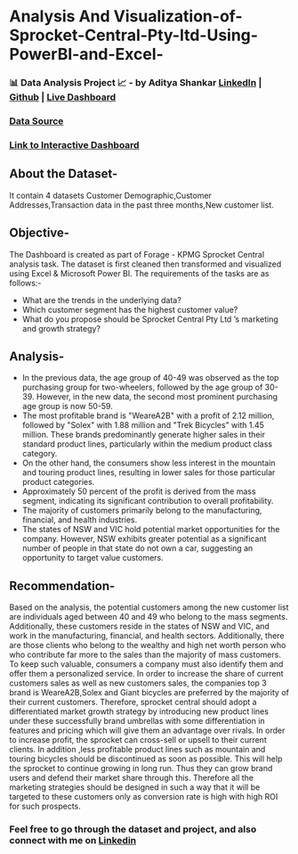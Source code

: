 # Analysis And Visualization-of-Sprocket-Central-Pty-ltd-Using-PowerBI-and-Excel-

### 📊 Data Analysis Project 📈 - by Aditya Shankar [LinkedIn](https://www.linkedin.com/in/aditya-shankar-076152169/) | [Github](https://github.com/adityashankar28) | [Live Dashboard](https://www.novypro.com/profile_projects/adityashankar)

### [Data Source](https://www.theforage.com/modules/m7W4GMqeT3bh9Nb2c/S3uFvbDL49EA43ukg)

### [Link to Interactive Dashboard](https://www.novypro.com/profile_projects/adityashankar)

## About the Dataset-
It contain 4 datasets 
Customer Demographic,Customer Addresses,Transaction data in the past three months,New customer list.

## Objective-
The Dashboard is created as part of Forage - KPMG Sprocket Central analysis task. The dataset is first cleaned then transformed and visualized using Excel & Microsoft Power BI. The requirements of the tasks are as follows:-
* What are the trends in the underlying data?
* Which customer segment has the highest customer value?
* What do you propose should be Sprocket Central Pty Ltd ’s marketing and growth strategy?

## Analysis-
* In the previous data, the age group of 40-49 was observed as the top purchasing group for two-wheelers, followed by the age group of 30-39. However, in the new data, the second most prominent purchasing age group is now 50-59.
* The most profitable brand is "WeareA2B" with a profit of 2.12 million, followed by "Solex" with 1.88 million and "Trek Bicycles" with 1.45 million. These brands predominantly generate higher sales in their standard product lines, particularly within the medium product class category.
* On the other hand, the consumers show less interest in the mountain and touring product lines, resulting in lower sales for those particular product categories.
* Approximately 50 percent of the profit is derived from the mass segment, indicating its significant contribution to overall profitability.
* The majority of customers primarily belong to the manufacturing, financial, and health industries.
* The states of NSW and VIC hold potential market opportunities for the company. However, NSW exhibits greater potential as a significant number of people in that 
  state do not own a car, suggesting an opportunity to target value customers.
  
## Recommendation-
Based on the analysis, the potential customers among the new customer list are individuals aged between 40 and 49 who belong to the mass segments. Additionally, these customers reside in the states of NSW and VIC, and work in the manufacturing, financial, and health sectors.
Additionally, there are those clients who belong to the wealthy and high net worth person who who contribute far more to the sales than the majority of mass customers. To keep such valuable, consumers a company must also identify them and offer them a personalized service.
In order to increase the share of current customers sales as well as new customers sales, the companies top 3 brand is WeareA2B,Solex and Giant bicycles are preferred by the majority of their current customers. Therefore, sprocket central should adopt a differentiated market growth strategy by introducing new product lines under these successfully brand umbrellas with some differentiation in features and pricing which will give them an advantage over rivals.
In order to increase profit, the sprocket can cross-sell or upsell to their current clients. In addition ,less profitable product lines such as mountain and touring bicycles should be discontinued as soon as possible. This will help the sprocket to continue growing in long run. Thus they can grow brand users and defend their market share through this.
Therefore all the marketing strategies should be designed in such a way that it will be targeted to these customers only as conversion rate is high with high ROI for such prospects.

### Feel free to go through the dataset and project, and also connect with me on [Linkedin](https://www.linkedin.com/in/aditya-shankar-076152169/)


